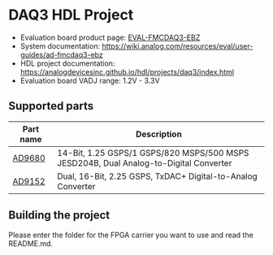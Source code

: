 # DAQ3 HDL Project

- Evaluation board product page: [EVAL-FMCDAQ3-EBZ](https://www.analog.com/eval-fmcdaq3-ebz)
- System documentation: https://wiki.analog.com/resources/eval/user-guides/ad-fmcdaq3-ebz
- HDL project documentation: https://analogdevicesinc.github.io/hdl/projects/daq3/index.html
- Evaluation board VADJ range: 1.2V - 3.3V

## Supported parts

| Part name                               | Description                                                  |
|-----------------------------------------|--------------------------------------------------------------|
| [AD9680](https://www.analog.com/ad9680) | 14-Bit, 1.25 GSPS/1 GSPS/820 MSPS/500 MSPS JESD204B, Dual Analog-to-Digital Converter |
| [AD9152](https://www.analog.com/ad9152) | Dual, 16-Bit, 2.25 GSPS, TxDAC+ Digital-to-Analog Converter |

## Building the project

Please enter the folder for the FPGA carrier you want to use and read the README.md.
